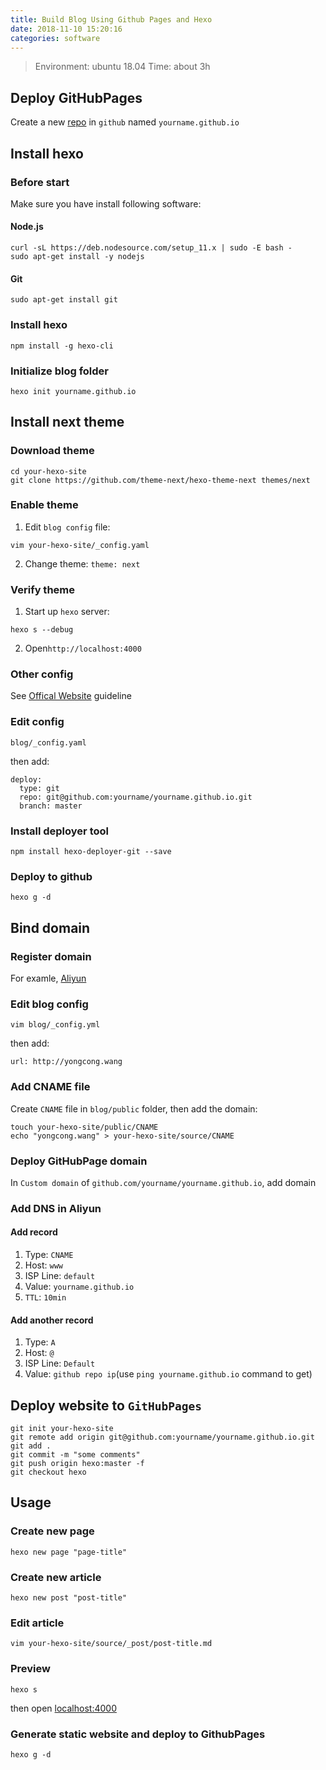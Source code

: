 ```yaml
---
title: Build Blog Using Github Pages and Hexo
date: 2018-11-10 15:20:16
categories: software
---
```


> Environment: ubuntu 18.04
> Time: about 3h
<!-- more -->
## Deploy GitHubPages
Create a new [repo](https://github.com/new) in `github` named `yourname.github.io`

## Install hexo
### Before start
Make sure you have install following software:

#### Node.js
```
curl -sL https://deb.nodesource.com/setup_11.x | sudo -E bash -
sudo apt-get install -y nodejs
```

#### Git
```
sudo apt-get install git
```

### Install hexo
```
npm install -g hexo-cli
```

### Initialize blog folder
```
hexo init yourname.github.io
```

## Install next theme
### Download theme
```
cd your-hexo-site
git clone https://github.com/theme-next/hexo-theme-next themes/next
```

### Enable theme
1. Edit `blog config` file: 
```
vim your-hexo-site/_config.yaml
```
2. Change theme: `theme: next`

### Verify theme
1. Start up `hexo` server:
```
hexo s --debug
```
2. Open`http://localhost:4000`

### Other config
See [Offical Website](https://theme-next.iissnan.com/getting-started.html) guideline


### Edit config
```
blog/_config.yaml
```
then add: 
```
deploy:
  type: git
  repo: git@github.com:yourname/yourname.github.io.git
  branch: master
```

### Install deployer tool
```
npm install hexo-deployer-git --save
```

### Deploy to github
```
hexo g -d
```

## Bind domain

### Register domain
For examle, [Aliyun](https://wanwang.aliyun.com/domain/com/?spm=5176.10695662.1158081.1.1d6f4234zC9zRq)

### Edit blog config
```
vim blog/_config.yml
```
then add:
```
url: http://yongcong.wang
```

### Add **CNAME** file
Create `CNAME` file in `blog/public` folder, then add the domain:
```
touch your-hexo-site/public/CNAME
echo "yongcong.wang" > your-hexo-site/source/CNAME
```

### Deploy GitHubPage domain
In `Custom domain` of `github.com/yourname/yourname.github.io`, add domain

### Add DNS in Aliyun
#### Add record
1. Type: `CNAME`
2. Host: `www`
3. ISP Line: `default`
4. Value: `yourname.github.io`
5. `TTL`: `10min`

#### Add another record
1. Type: `A`
2. Host: `@`
3. ISP Line: `Default`
4. Value: `github repo ip`(use `ping yourname.github.io` command to get)

## Deploy website to `GitHubPages`
```
git init your-hexo-site
git remote add origin git@github.com:yourname/yourname.github.io.git
git add .
git commit -m "some comments"
git push origin hexo:master -f
git checkout hexo
```
## Usage
### Create new page
```
hexo new page "page-title" 
```

### Create new article
```
hexo new post "post-title"
```

### Edit article
```
vim your-hexo-site/source/_post/post-title.md
```

### Preview
```
hexo s
```
then open [localhost:4000](localhost:4000)

### Generate static website and deploy to GithubPages

```
hexo g -d
```
